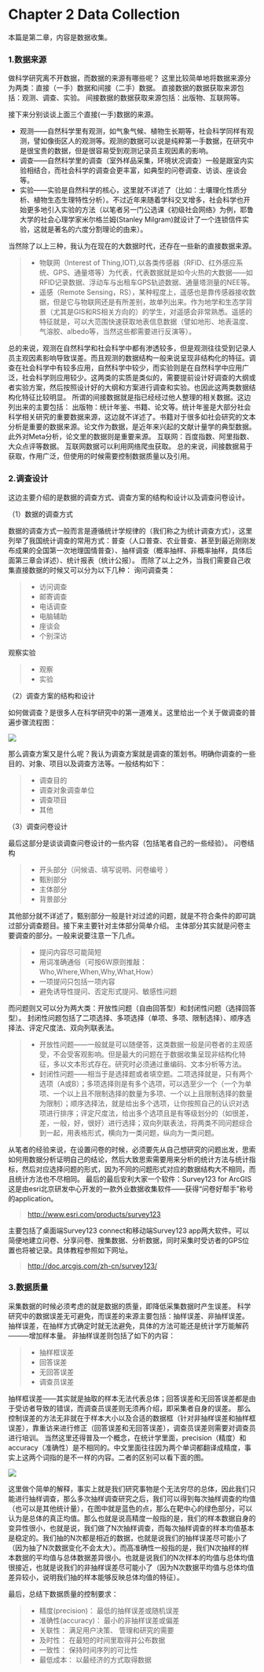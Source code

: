 # Chapter 2 Data Collection
本篇是第二章，内容是数据收集。

### 1.数据来源
做科学研究离不开数据，而数据的来源有哪些呢？
这里比较简单地将数据来源分为两类：直接（一手）数据和间接（二手）数据。
直接数据的数据获取来源包括：观测、调查、实验。
间接数据的数据获取来源包括：出版物、互联网等。

接下来分别谈谈上面三个直接(一手)数据的来源。

* 观测——自然科学里有观测，如气象气候、植物生长期等，社会科学同样有观测，譬如像街区人的观测等。观测的数据可以说是纯粹第一手数据，在研究中是很宝贵的数据，但是很容易受到观测记录员主观因素的影响。
* 调查——自然科学里的调查（室外样品采集，环境状况调查）一般是跟室内实验相结合，而社会科学的调查会更丰富，如典型的问卷调查、访谈、座谈会等。
* 实验——实验是自然科学的核心，这里就不详述了（比如：土壤理化性质分析、植物生态生理特性分析）。不过近年来随着学科交叉增多，社会科学也开始更多地引入实验的方法（以笔者另一门公选课《初级社会网络》为例，耶鲁大学的社会心理学家米尔格兰姆(Stanley Milgram)就设计了一个连锁信件实验，这就是著名的六度分割理论的由来）。

当然除了以上三种，我认为在现在的大数据时代，还存在一些新的直接数据来源。
> * 物联网（Interest of Thing,IOT),以各类传感器（RFID、红外感应系统、GPS、通量塔等）为代表，代表数据就是如今火热的大数据——如RFID记录数据、浮动车与出租车GPS轨迹数据、通量塔测量的NEE等。
> * 遥感（Remote Sensing，RS），某种程度上，遥感也是靠传感器接收数据，但是它与物联网还是有所差别，故单列出来。作为地学和生态学背景（尤其是GIS和RS相关方向的）的学生，对遥感会非常熟悉。遥感的特征就是，可以大范围快速获取地表信息数据（譬如地形、地表温度、气溶胶、albedo等，当然这些都需要进行反演等）。

总的来说，观测在自然科学和社会科学中都有渗透较多，但是观测往往受到记录人员主观因素影响导致误差。而且观测的数据结构一般来说呈现非结构化的特征。调查在社会科学中有较多应用，自然科学中较少，而实验则是在自然科学中应用广泛，社会科学则应用较少。这两类的实质是类似的，需要提前设计好调查的大纲或者实验方案，然后按照设计好的大纲和方案进行调查和实验。也因此这两类数据结构化特征比较明显。
所谓的间接数据就是指已经经过他人整理的相关数据。这边列出来的主要包括：
出版物：统计年鉴、书籍、论文等。统计年鉴是大部分社会科学相关研究的重要数据来源，这边就不详述了。书籍对于很多如社会研究的文本分析是重要的数据来源。论文作为数据，是近年来兴起的文献计量学的典型数据。此外对Meta分析，论文里的数据则是重要来源。
互联网：百度指数、阿里指数、大众点评等数据。
互联网数据可以利用网络爬虫获取。
总的来说，间接数据易于获取，作用广泛，但使用的时候需要控制数据质量以及引用。

### 2.调查设计
这边主要介绍的是数据的调查方式、调查方案的结构和设计以及调查问卷设计。

（1）数据的调查方式

数据的调查方式一般而言是遵循统计学规律的（我们称之为统计调查方式），这里列举了我国统计调查的常用方式：普查（人口普查、农业普查、甚至到最近刚刚发布成果的全国第一次地理国情普查）、抽样调查（概率抽样、非概率抽样，具体后面第三章会详述）、统计报表（统计公报）。
而除了以上之外，当我们需要自己收集直接数据的时候又可以分为以下几种：
询问调查类：
> * 访问调查
> * 邮寄调查
> * 电话调查
> * 电脑辅助
> * 座谈会
> * 个别深访

观察实验
> * 观察
> * 实验

（2）调查方案的结构和设计

如何做调查？是很多人在科学研究中的第一道难关。这里给出一个关于做调查的普遍步骤流程图：

![](/media/15892948758896.jpg)

那么调查方案又是什么呢？我认为调查方案就是调查的策划书。明确你调查的一些目的、对象、项目以及调查方法等。一般结构如下：
> * 调查目的
> * 调查对象调查单位
> * 调查项目
> * 其他

（3）调查问卷设计

最后这部分是谈谈调查问卷设计的一些内容（包括笔者自己的一些经验）。
问卷结构
> * 开头部分（问候语、填写说明、问卷编号 ） 
> * 甄别部分
> * 主体部分
> * 背景部分

其他部分就不详述了，甄别部分一般是针对过滤的问题，就是不符合条件的即可跳过部分调查题目。接下来主要针对主体部分简单介绍。
主体部分其实就是问卷主要调查的部分。一般来说要注意一下几点。
> * 提问内容尽可能简短
> * 用词准确通俗（可按6W原则推敲：Who,Where,When,Why,What,How）
> * 一项提问只包括一项内容
> * 避免诱导性提问、否定形式提问、敏感性问题

而问题则又可以分为两大类：开放性问题（自由回答型）和封闭性问题（选择回答型）。
封闭性问题包括了二项选择、多项选择（单项、多项、限制选择）、顺序选择法、评定尺度法、双向列联表法。
> * 开放性问题——一般就是可以随便答，这类数据一般是问卷者的主观感受，不会受客观影响。但是最大的问题在于数据收集呈现非结构化特征，多以文本形式存在。研究时必须通过重编码、文本分析等方法。
> * 封闭性问题——相当于是选择题或者填空题。二项选择就是，只有两个选项（A或B）；多项选择则是有多个选项，可以选至少一个（一个为单项、一个以上且不限制选择的数量为多项、一个以上且限制选择的数量为限制）；顺序选择法，就是给出多个选项，让你按照自己的认识对选项进行排序；评定尺度法，给出多个选项且是有等级划分的（如很差，差，一般，好，很好）进行选择；双向列联表法，将两类不同问题综合到一起，用表格形式，横向为一类问题，纵向为一类问题。

从笔者的经验来说，在设置问卷的时候，必须要先从自己想研究的问题出发，思索如何用数据分析证明自己的结论，然后大致思索需要用来分析的统计方法与统计指标，然后对应选择问题的形式，因为不同的问题形式对应的数据结构大不相同，而且统计方法也不尽相同。
最后的最后安利大家一个软件：Survey123 for ArcGIS
这是由esri北京研发中心开发的一款外业数据收集软件——获得“问卷好帮手”称号的application。
> http://www.esri.com/products/survey123

主要包括了桌面端Survey123 connect和移动端Survey123 app两大软件。可以简便地建立问卷、分享问卷、搜集数据、分析数据，同时采集时受访者的GPS位置也将被记录。具体教程参照如下网址。

> http://doc.arcgis.com/zh-cn/survey123/

### 3.数据质量
采集数据的时候必须考虑的就是数据的质量，即降低采集数据时产生误差。
科学研究中的数据误差无可避免，而误差的来源主要包括：抽样误差、非抽样误差。
抽样误差，在抽样方式确定时就无法避免，具体的方法可能还是统计学万能解药———增加样本量。
非抽样误差则包括了如下的内容：
> * 抽样框误差
> * 回答误差
> * 无回答误差
> * 调查员误差

抽样框误差——其实就是抽取的样本无法代表总体；回答误差和无回答误差都是由于受访者导致的错误，而调查员误差则无须再介绍，即采集者自身的误差。
那么控制误差的方法无非就在于样本大小以及合适的数据框（针对非抽样误差和抽样框误差），靠重访来进行修正（回答误差和无回答误差），调查员误差则需要对调查员进行培训。
当然这里还得普及一个概念，在统计学里面，precision（精度）和accuracy（准确性）是不相同的。中文里面往往因为两个单词都翻译成精度，事实上这两个词指的是不一样的内容。二者的区别可以看下面的图。

![](/media/15892951082052.jpg)

这里做个简单的解释，事实上就是我们研究事物是个无法穷尽的总体，因此我们只能进行抽样调查，那么多次抽样调查研究之后，我们可以得到每次抽样调查的均值（也可以是其他统计量），在图中就是蓝色的点，那么在靶中心的绿色部分，可以认为是总体的真正均值。那么也就是说高精度一般指的是，我们的样本数据自身的变异性很小，也就是说，我们做了N次抽样调查，而每次抽样调查的样本均值基本是稳定的。我们抽的N次都是相近的数据，也就是说我们的抽样误差尽可能小了（因为抽了N次数据变化不会太大）。而高准确性一般指的是，我们N次抽样的样本数据的平均值与总体数据差异很小。也就是说我们的N次样本的均值与总体均值很接近，也就是说我们的非抽样误差尽可能小了（因为N次数据平均值与总体均值差异较小，说明我们抽的样本能够反映总体均值的特征）。

最后，总结下数据质量的控制要求：
> * 精度(precision)： 最低的抽样误差或随机误差
> * 准确性(accuracy)： 最小的非抽样误差或偏差
> * 关联性： 满足用户决策、 管理和研究的需要
> * 及时性： 在最短的时间里取得并公布数据
> * 一致性： 保持时间序列的可比性
> * 最低成本： 以最经济的方式取得数据